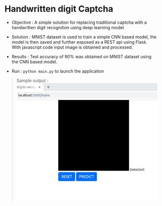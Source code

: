 # Handwritten digit Captcha 
* Objective : A simple solution for replacing traditional captcha with a handwritten digit recognition using deep learning model. 

* Solution : MNIST dataset is used to train a simple CNN based model, the model is then saved and further exposed as a REST api using Flask. With javascript code input image is obtained and processed.   

* Results : Test accuracy of 90% was obtained on MNIST dataset using the CNN based model.

* Run : `python main.py` to launch the application

> Sample output :
> ![Sample Output](captcha_sample.gif)
> 
> 
> 
> 
